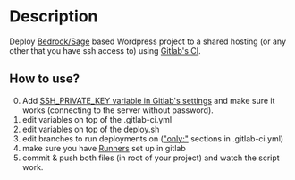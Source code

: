 # Description
Deploy [Bedrock/Sage](https://roots.io) based Wordpress project to a shared hosting (or any other that you have ssh access to) using [Gitlab's CI](https://docs.gitlab.com/ee/ci/).

## How to use?
0. Add [SSH_PRIVATE_KEY variable in Gitlab's settings](https://docs.gitlab.com/ee/ci/ssh_keys/) and make sure it works (connecting to the server without password). 
1. edit variables on top of the .gitlab-ci.yml 
2. edit variables on top of the deploy.sh
3. edit branches to run deployments on (["only:"](https://docs.gitlab.com/ee/ci/yaml/#onlyexcept-basic) sections in .gitlab-ci.yml)
4. make sure you have [Runners](https://docs.gitlab.com/runner/) set up in gitlab
5. commit & push both files (in root of your project) and watch the script work.
